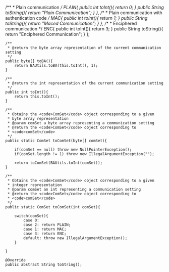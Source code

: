 /**
	 * Plain communication
	 */
	PLAIN{
		public int toInt(){
			return 0;
		}
		public String toString(){
			return "Plain Communication";
		}
	},
	/**
	 * Plain communication with authentication code
	 */
	MAC{
		public int toInt(){
			return 1;
		}
		public String toString(){
			return  "Maced Communication";
		}
	},
	/**
	 * Enciphered communication
	 */
	ENC{
		public int toInt(){
			return 3;
		}
		public String toString(){
			return "Enciphered Communication";
		}
	};
	
	/**
	 * @return the byte array representation of the current communication setting
	 */
	public byte[] toBA(){
		return BAUtils.toBA(this.toInt(), 1);
	}
	
	/**
	 * @return the int representation of the current communication setting
	 */
	public int toInt(){
		return this.toInt();
	}
	
	/**
	 * Obtains the <code>ComSet</code> object corresponding to a given 
	 * byte array representation
	 * @param comSet a byte array representing a communication setting
	 * @return the <code>ComSet</code> object corresponding to 
	 * <code>comSet</code>
	 */
	public static ComSet toComSet(byte[] comSet){
		
		if(comSet == null) throw new NullPointerException();
		if(comSet.length != 1) throw new IllegalArgumentException("");
		
		return toComSet(BAUtils.toInt(comSet));
	}
	
	/**
	 * Obtains the <code>ComSet</code> object corresponding to a given 
	 * integer representation
	 * @param comSet an int representing a communication setting
	 * @return the <code>ComSet</code> object corresponding to 
	 * <code>comSet</code>
	 */
	public static ComSet toComSet(int comSet){
		
		switch(comSet){
			case 0:
			case 2: return PLAIN;
			case 1: return MAC;
			case 3: return ENC;
			default: throw new IllegalArgumentException(); 
		}
		
	}
	
	@Override
	public abstract String toString();
	

